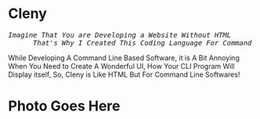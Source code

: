 # Cleny
<pre><em>Imagine That You are Developing a Website Without HTML
      That's Why I Created This Coding Language For Command Line Based Projects</em></pre>
<p>While Developing A Command Line Based Software, it is A Bit Annoying When You Need to Create A Wonderful UI, How Your CLI Program Will Display itself, So, Cleny is Like HTML But For Command Line Softwares!</p>

# Photo Goes Here
